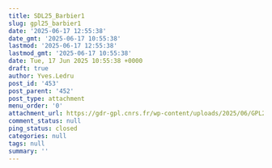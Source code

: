 ```yaml
---
title: SDL25_Barbier1
slug: gpl25_barbier1
date: '2025-06-17 12:55:38'
date_gmt: '2025-06-17 10:55:38'
lastmod: '2025-06-17 12:55:38'
lastmod_gmt: '2025-06-17 10:55:38'
date: Tue, 17 Jun 2025 10:55:38 +0000
draft: true
author: Yves.Ledru
post_id: '453'
post_parent: '452'
post_type: attachment
menu_order: '0'
attachment_url: https://gdr-gpl.cnrs.fr/wp-content/uploads/2025/06/GPL25_Barbier1.jpg
comment_status: null
ping_status: closed
categories: null
tags: null
summary: ''
---
```




